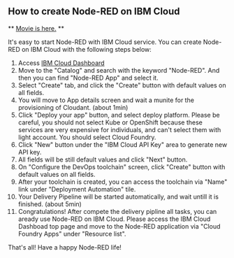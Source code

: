 ## How to create Node-RED on IBM Cloud

** [Movie is here.](https://youtu.be/SD_EJkBbLG8) **

It's easy to start Node-RED with IBM Cloud service.
You can create Node-RED on IBM Cloud with the following steps below:

1. Access [IBM Cloud Dashboard](https://cloud.ibm.com)
2. Move to the "Catalog" and search with the keyword "Node-RED". And then you can find "Node-RED App" and select it.
3. Select "Create" tab, and click the "Create" button with default values on all fields.
4. You will move to App details screen and wait a munite for the provisioning of Cloudant. (about 1min)
5. Click "Deploy your app" button, and select deploy platform. Please be careful, you should not select Kube or OpenShift because these services are very expensive for individuals, and can't select them with light account. You should select Cloud Foundry. 
6. Click "New" button under the "IBM Cloud API Key" area to generate new API key.
7. All fields will be still default values and click "Next" button.
8. On "Configure the DevOps toolchain" screen, click "Create" button with default values on all fields.
9. After your toolchain is created, you can access the toolchain via "Name" link under "Deployment Automation" tile.
10. Your Delivery Pipeline will be started automatically, and wait untill it is finished. (about 5min)
11. Congratulations! After compete the delivery pipline all tasks, you can aready use Node-RED on IBM Cloud. Please access the IBM Cloud Dashboad top page and move to the Node-RED application via "Cloud Foundry Apps" under "Resource list".

That's all! Have a happy Node-RED life!
